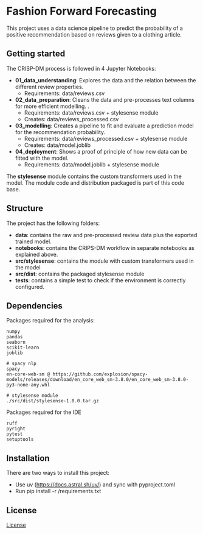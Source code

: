 # Fashion Forward Forecasting

This project uses a data science pipeline to predict the probability of a positive recommendation based on reviews given to a clothing article.

## Getting started

The CRISP-DM process is followed in 4 Jupyter Notebooks:
* **01_data_understanding**: Explores the data and the relation between the different review properties.
    * Requirements: data/reviews.csv
* **02_data_preparation**: Cleans the data and pre-processes text columns for more efficient modelling. .
    * Requirements: data/reviews.csv + stylesense module
    * Creates: data/reviews_processed.csv
* **03_modelling**: Creates a pipeline to fit and evaluate a prediction model for the recommendation probability.
    * Requirements: data/reviews_processed.csv + stylesense module
    * Creates: data/model.joblib
* **04_deployment**: Shows a proof of principle of how new data can be fitted with the model.
    * Requirements: data/model.joblib + stylesense module
    
The **stylesense** module contains the custom transformers used in the model. The module code and distribution packaged is part of this code base.

## Structure

The project has the following folders:
* **data**: contains the raw and pre-processed review data plus the exported trained model.
* **notebooks**: contains the CRIPS-DM workflow in separate notebooks as explained above.
* **src/stylesense**: contains the module with custom transformers used in the model
* **src/dist**: contains the packaged stylesense module
* **tests**: contains a simple test to check if the environment is correctly configured.

## Dependencies

Packages required for the analysis:
```
numpy
pandas
seaborn
scikit-learn
joblib

# spacy nlp
spacy
en-core-web-sm @ https://github.com/explosion/spacy-models/releases/download/en_core_web_sm-3.8.0/en_core_web_sm-3.8.0-py3-none-any.whl

# stylesense module
./src/dist/stylesense-1.0.0.tar.gz
```

Packages required for the IDE
```
ruff
pyright
pytest
setuptools
```

## Installation

There are two ways to install this project:
* Use uv (https://docs.astral.sh/uv/) and sync with pyproject.toml
* Run pip install -r /requirements.txt

## License

[License](LICENSE.txt)